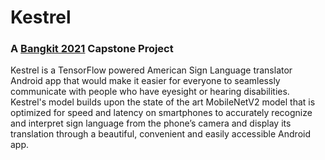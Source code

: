 # Kestrel
### A [Bangkit 2021](https://grow.google/intl/id_id/bangkit/) Capstone Project

Kestrel is a TensorFlow powered American Sign Language translator Android app that would make it easier for everyone to seamlessly communicate with people who have eyesight or hearing disabilities. Kestrel's model builds upon the state of the art MobileNetV2 model that is optimized for speed and latency on smartphones to accurately recognize and interpret sign language from the phone’s camera and display its translation through a beautiful, convenient and easily accessible Android app.

